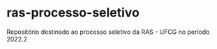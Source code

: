 # ras-processo-seletivo

Repositório destinado ao processo seletivo da RAS - UFCG no período 2022.2
